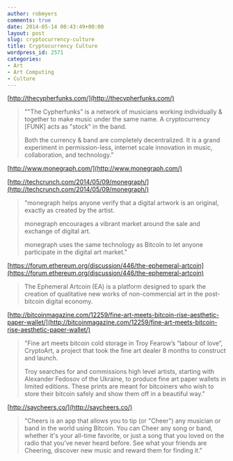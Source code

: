 ```yaml
---
author: robmyers
comments: true
date: 2014-05-14 00:43:49+00:00
layout: post
slug: cryptocurrency-culture
title: Cryptocurrency Culture
wordpress_id: 2571
categories:
- Art
- Art Computing
- Culture
---
```


[http://thecypherfunks.com/](http://thecypherfunks.com/)


<blockquote>""The Cypherfunks" is a network of musicians working individually & together to make music under the same name. A cryptocurrency [FUNK] acts as "stock" in the band.

Both the currency & band are completely decentralized. It is a grand experiment in permission-less, internet scale innovation in music, collaboration, and technology."</blockquote>


[http://www.monegraph.com/](http://www.monegraph.com/)

[http://techcrunch.com/2014/05/09/monegraph/](http://techcrunch.com/2014/05/09/monegraph/)


<blockquote>"monegraph helps anyone verify that a digital artwork is an original, exactly as created by the artist.

monegraph encourages a vibrant market around the sale and exchange of digital art.

monegraph uses the same technology as Bitcoin to let anyone participate in the digital art market."</blockquote>


[https://forum.ethereum.org/discussion/446/the-ephemeral-artcoin](https://forum.ethereum.org/discussion/446/the-ephemeral-artcoin)


<blockquote>The Ephemeral Artcoin (EA) is a platform designed to spark the creation of qualitative new works of non-commercial art in the post-bitcoin digital economy.</blockquote>



[http://bitcoinmagazine.com/12259/fine-art-meets-bitcoin-rise-aesthetic-paper-wallet/](http://bitcoinmagazine.com/12259/fine-art-meets-bitcoin-rise-aesthetic-paper-wallet/)


<blockquote>"Fine art meets bitcoin cold storage in Troy Fearow’s “labour of love”, CryptoArt, a project that took the fine art dealer 8 months to construct and launch.

Troy searches for and commissions high level artists, starting with Alexander Fedosov of the Ukraine, to produce fine art paper wallets in limited editions. These prints are meant for bitcoiners who wish to store their bitcoin safely and show them off in a beautiful way."</blockquote>



[http://saycheers.co/](http://saycheers.co/)


<blockquote>"Cheers is an app that allows you to tip (or "Cheer") any musician or band in the world using Bitcoin. You can Cheer any song or band, whether it's your all-time favorite, or just a song that you loved on the radio that you've never heard before. See what your friends are Cheering, discover new music and reward them for finding it."</blockquote>
